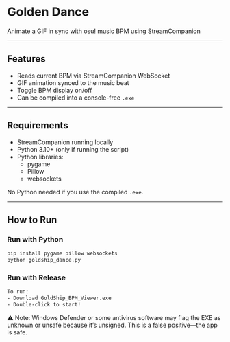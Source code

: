 # Golden Dance

Animate a GIF in sync with osu! music BPM using StreamCompanion

---

## Features

- Reads current BPM via StreamCompanion WebSocket
- GIF animation synced to the music beat
- Toggle BPM display on/off
- Can be compiled into a console-free `.exe`

---

## Requirements

- StreamCompanion running locally
- Python 3.10+ (only if running the script)
- Python libraries:
  - pygame
  - Pillow
  - websockets

No Python needed if you use the compiled `.exe`.

---

## How to Run

### Run with Python

```bash
pip install pygame pillow websockets
python goldship_dance.py
```
### Run with Release

```bash
To run:
- Download GoldShip_BPM_Viewer.exe
- Double-click to start!
```
⚠️ Note:
Windows Defender or some antivirus software may flag the EXE as unknown or unsafe because it’s unsigned. This is a false positive—the app is safe.
